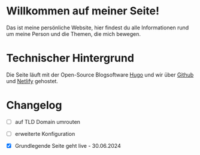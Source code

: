 # Willkommen auf meiner Seite!




Das ist meine persönliche Website, hier findest du alle Informationen rund um meine Person und die Themen, die mich bewegen.<!--more-->

# Technischer Hintergrund

Die Seite läuft mit der Open-Source Blogsoftware [Hugo](www.gohugo.io) und wir über [Github](www.github.com) und [Netlify](www.netlify.com) gehostet.

# Changelog

- [ ] auf TLD Domain umrouten
- [ ] erweiterte Konfiguration
- [x] Grundlegende Seite geht live - 30.06.2024

